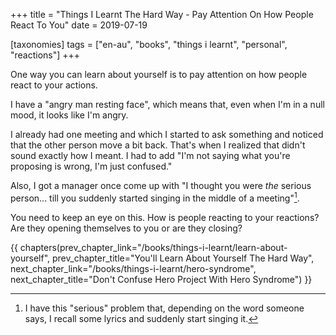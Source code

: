 +++
title = "Things I Learnt The Hard Way - Pay Attention On How People React To You"
date = 2019-07-19

[taxonomies]
tags = ["en-au", "books", "things i learnt", "personal", "reactions"]
+++

One way you can learn about yourself is to pay attention on how people react
to your actions.

<!-- more -->

I have a "angry man resting face", which means that, even when I'm in a null
mood, it looks like I'm angry.

I already had one meeting and which I started to ask something and noticed
that the other person move a bit back. That's when I realized that didn't
sound exactly how I meant. I had to add "I'm not saying what you're proposing
is wrong, I'm just confused."

Also, I got a manager once come up with "I thought you were _the_ serious
person... till you suddenly started singing in the middle of a meeting"[^1].

You need to keep an eye on this. How is people reacting to your reactions? Are
they opening themselves to you or are they closing?

[^1]: I have this "serious" problem that, depending on the word someone says,
  I recall some lyrics and suddenly start singing it.

{{ chapters(prev_chapter_link="/books/things-i-learnt/learn-about-yourself", prev_chapter_title="You'll Learn About Yourself The Hard Way", next_chapter_link="/books/things-i-learnt/hero-syndrome", next_chapter_title="Don't Confuse Hero Project With Hero Syndrome") }}
